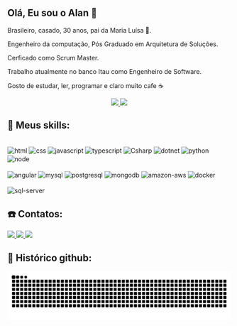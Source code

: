 ## Olá, Eu sou o Alan 👋
Brasileiro, casado, 30 anos, pai da Maria Luísa 👧.

Engenheiro da computação, Pós Graduado em Arquitetura de Soluções.

Cerficado como Scrum Master.

Trabalho atualmente no banco Itau como Engenheiro de Software.

Gosto de estudar, ler, programar e claro muito cafe ☕

<div align="center">
  <a href="https://github.com/alansiqma">
    <img height="130em" src="https://github-readme-stats-sigma-five.vercel.app/api?username=alansiqma&show_icons=true&theme=tokyonight&include_all_commits=true&count_private=true&hide=issues,contribs"/>
    <img height="130em" src="https://github-readme-stats-sigma-five.vercel.app/api/top-langs/?username=alansiqma&layout=compact&langs_count=7&theme=tokyonight"/> 
  </a>
</div>

## 🚀 Meus skills:
<div style="display: inline_block"><br>
  <img align="center" alt="html" src="https://img.shields.io/badge/html5-%23E34F26.svg?style=for-the-badge&logo=html5&logoColor=white">
  <img align="center" alt="css" src="https://img.shields.io/badge/css3-%231572B6.svg?style=for-the-badge&logo=css3&logoColor=white ">
  <img align="center" alt="javascript" src="https://img.shields.io/badge/javascript-%23323330.svg?style=for-the-badge&logo=javascript&logoColor=%23F7DF1Ev">
  <img align="center" alt="typescript" src="https://img.shields.io/badge/typescript-%23007ACC.svg?style=for-the-badge&logo=typescript&logoColor=white">
  <img align="center" alt="Csharp" src="https://img.shields.io/badge/c%23-%23239120.svg?style=for-the-badge&logo=c-sharp&logoColor=white "> 
  <img align="center" alt="dotnet" src="https://img.shields.io/badge/.NET-5C2D91?style=for-the-badge&logo=.net&logoColor=white"> 
  
  <img align="center" alt="python" src="https://img.shields.io/badge/Python-3776AB?style=for-the-badge&logo=python&logoColor=white"> 
  <img align="center" alt="node" src="https://img.shields.io/badge/Node.js-43853D?style=for-the-badge&logo=node.js&logoColor=white"> 
  <br><br>
  <img align="center" alt="angular" src="https://img.shields.io/badge/Angular-DD0031?style=for-the-badge&logo=angular&logoColor=white"> 
  <img align="center" alt="mysql" src="https://img.shields.io/badge/MySQL-00000F?style=for-the-badge&logo=mysql&logoColor=white"> 
  <img align="center" alt="postgresql" src="https://img.shields.io/badge/PostgreSQL-316192?style=for-the-badge&logo=postgresql&logoColor=white"> 
  <img align="center" alt="mongodb" src="https://img.shields.io/badge/MongoDB-4EA94B?style=for-the-badge&logo=mongodb&logoColor=white"> 
  <img align="center" alt="amazon-aws" src="https://img.shields.io/badge/Amazon_AWS-232F3E?style=for-the-badge&logo=amazon-aws&logoColor=white"> 
  <img align="center" alt="docker" src="https://img.shields.io/badge/Docker-2496ED?style=for-the-badge&logo=docker&logoColor=white"> 
  <br><br>
  <img align="center" alt="sql-server" src="https://img.shields.io/badge/Microsoft%20SQL%20Server-CC2927?style=for-the-badge&logo=microsoft%20sql%20server&logoColor=white"> 
</div>

</div>

## ☎️ Contatos:

<div> 
  <a href="https://instagram.com/alansiqma" target="_blank"><img src="https://img.shields.io/badge/-Instagram-%23E4405F?style=for-the-badge&logo=instagram&logoColor=white" target="_blank">
  </a>
 	<a href = "mailto:alansiqma@gmail.com">
    <img src="https://img.shields.io/badge/-Gmail-%23333?style=for-the-badge&logo=gmail&logoColor=white" target="_blank">
  </a>
  <a href="https://www.linkedin.com/in/alansiqma" target="_blank">
    <img src="https://img.shields.io/badge/-LinkedIn-%230077B5?style=for-the-badge&logo=linkedin&logoColor=white" target="_blank">
  </a>
</div>

## 🐎 Histórico github:
![GitHub Snake Light](https://github.com/AlanSiqma/AlanSiqma/blob/output/github-snake.svg)

